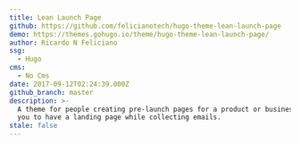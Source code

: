 ```yaml
---
title: Lean Launch Page
github: https://github.com/felicianotech/hugo-theme-lean-launch-page
demo: https://themes.gohugo.io/theme/hugo-theme-lean-launch-page/
author: Ricardo N Feliciano
ssg:
  - Hugo
cms:
  - No Cms
date: 2017-09-12T02:24:39.000Z
github_branch: master
description: >-
  A theme for people creating pre-launch pages for a product or business. Allows
  you to have a landing page while collecting emails.
stale: false
---
```

